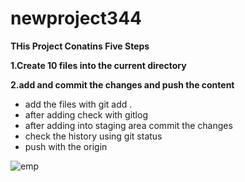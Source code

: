 # newproject344

  
  **THis Project Conatins Five Steps**
  
  **1.Create 10 files into the current directory**
  

  **2.add and commit the changes and push the content**

- add the files with git add .
- after adding check with gitlog
- after adding into staging area commit the changes
- check the history using git status
- push with the origin 



![emp](https://via.placeholder.com/468x300?text=App+Screenshot+Here)
